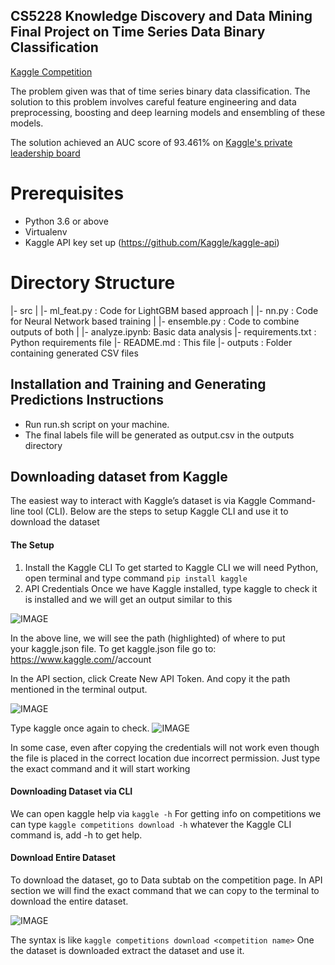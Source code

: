 ## CS5228 Knowledge Discovery and Data Mining Final Project on Time Series Data Binary Classification 
[Kaggle Competition](https://www.kaggle.com/c/1910-cs5228-knowledge-discovery-and-data-mining/)

The problem given was that of time series binary data classification. The solution to this problem involves careful feature engineering and data preprocessing, boosting and deep learning models and ensembling of these models. 

The solution achieved an AUC score of 93.461% on [Kaggle's private leadership board](https://www.kaggle.com/c/1910-cs5228-knowledge-discovery-and-data-mining/leaderboard)

# Prerequisites
- Python 3.6 or above
- Virtualenv
- Kaggle API key set up (https://github.com/Kaggle/kaggle-api)

# Directory Structure
|- src
|   |- ml_feat.py   : Code for LightGBM based approach
|   |- nn.py        : Code for Neural Network based training
|   |- ensemble.py  : Code to combine outputs of both
|   |- analyze.ipynb: Basic data analysis
|- requirements.txt : Python requirements file
|- README.md        : This file
|- outputs          : Folder containing generated CSV files

## Installation and Training and Generating Predictions Instructions
- Run run.sh script on your machine.
- The final labels file will be generated as output.csv in the outputs directory

## Downloading dataset from Kaggle
The easiest way to interact with Kaggle’s dataset is via Kaggle Command-line tool (CLI). Below are the steps to setup Kaggle CLI and use it to download the dataset

#### The Setup 
1. Install the Kaggle CLI
To get started to Kaggle CLI we will need Python, open terminal and type command ``pip install kaggle``
2. API Credentials
Once we have Kaggle installed, type kaggle to check it is installed and we will get an output similar to this

![IMAGE](https://nndl.s3.amazonaws.com/1.png)

In the above line, we will see the path (highlighted) of where to put your kaggle.json file.
To get kaggle.json file go to:
https://www.kaggle.com/<username>/account

In the API section, click Create New API Token. And copy it the path mentioned in the terminal output.

![IMAGE](https://nndl.s3.amazonaws.com/2.png)

Type kaggle once again to check.
![IMAGE](https://nndl.s3.amazonaws.com/3.png)

In some case, even after copying the credentials will not work even though the file is placed in the correct location due incorrect permission. Just type the exact command and it will start working

#### Downloading Dataset via CLI

We can open kaggle help via `kaggle -h`
For getting info on competitions we can type `kaggle competitions download -h`
whatever the Kaggle CLI command is, add -h to get help.

#### Download Entire Dataset
To download the dataset, go to Data subtab on the competition page. In API section we will find the exact command that we can copy to the terminal to download the entire dataset.

![IMAGE](https://nndl.s3.amazonaws.com/4.png)

The syntax is like `kaggle competitions download <competition name>`
One the dataset is downloaded extract the dataset and use it.
